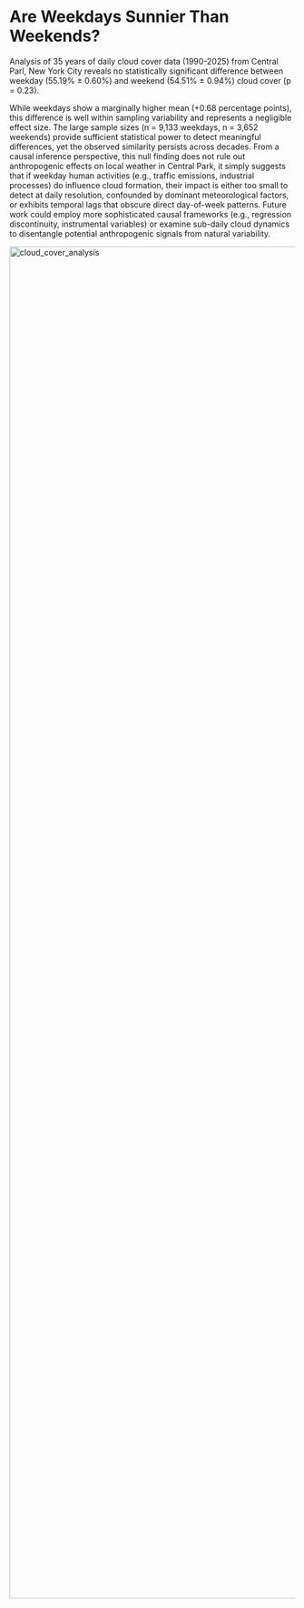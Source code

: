 # Are Weekdays Sunnier Than Weekends?
Analysis of 35 years of daily cloud cover data (1990-2025) from Central Parl, New York City reveals no statistically significant difference between weekday (55.19% ± 0.60%) and weekend (54.51% ± 0.94%) cloud cover (p = 0.23). 

While weekdays show a marginally higher mean (+0.68 percentage points), this difference is well within sampling variability and represents a negligible effect size. The large sample sizes (n = 9,133 weekdays, n = 3,652 weekends) provide sufficient statistical power to detect meaningful differences, yet the observed similarity persists across decades. From a causal inference perspective, this null finding does not rule out anthropogenic effects on local weather in Central Park, it simply suggests that if weekday human activities (e.g., traffic emissions, industrial processes) do influence cloud formation, their impact is either too small to detect at daily resolution, confounded by dominant meteorological factors, or exhibits temporal lags that obscure direct day-of-week patterns. Future work could employ more sophisticated causal frameworks (e.g., regression discontinuity, instrumental variables) or examine sub-daily cloud dynamics to disentangle potential anthropogenic signals from natural variability.

<img width="2453" height="2377" alt="cloud_cover_analysis" src="https://github.com/user-attachments/assets/86f11c1a-b63d-4490-b0ee-c36d394dc28b" />
